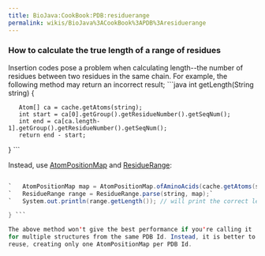 ```yaml
---
title: BioJava:CookBook:PDB:residuerange
permalink: wikis/BioJava%3ACookBook%3APDB%3Aresiduerange
---
```


### How to calculate the true length of a range of residues

Insertion codes pose a problem when calculating length--the number of
residues between two residues in the same chain. For example, the
following method may return an incorrect result; ```java int
getLength(String string) {

`   Atom[] ca = cache.getAtoms(string);`  
`   int start = ca[0].getGroup().getResidueNumber().getSeqNum();`  
`   int end = ca[ca.length-1].getGroup().getResidueNumber().getSeqNum();`  
`   return end - start;`

} ```

Instead, use
[AtomPositionMap](http://www.biojava.org/docs/api/org/biojava/bio/structure/AtomPositionMap)
and
[ResidueRange](http://www.biojava.org/docs/api/org/biojava/bio/structure/ResidueRange):
```java int getLength(String string) {

`   AtomPositionMap map = AtomPositionMap.ofAminoAcids(cache.getAtoms(string));`  
`   ResidueRange range = ResidueRange.parse(string, map);`  
`   System.out.println(range.getLength()); // will print the correct length`

} ```

The above method won't give the best performance if you're calling it
for multiple structures from the same PDB Id. Instead, it is better to
reuse, creating only one AtomPositionMap per PDB Id.

